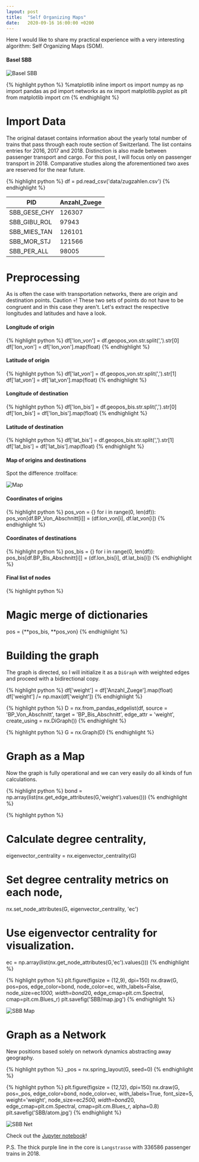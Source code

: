 ```yaml
---
layout: post
title:  "Self Organizing Maps"
date:   2020-09-16 16:00:00 +0200
---
```

Here I would like to share my practical experience with a very interesting algorithm: Self Organizing Maps (SOM).  

#### Basel SBB
![Basel SBB](https://github.com/GAnagno/myblog/blob/gh-pages/assets/images/som2.png?raw=true)

{% highlight python %}
%matplotlib inline
import os
import numpy as np
import pandas as pd
import networkx as nx
import matplotlib.pyplot as plt
from matplotlib import cm
{% endhighlight %}

# Import Data
The original dataset contains information about the yearly total number of trains that pass through each route section of Switzerland. The list contains entries for 2016, 2017 and 2018. Distinction is also made between passenger transport and cargo. For this post, I will focus only on passenger transport in 2018. Comparative studies along the aforementioned two axes are reserved for the near future.

{% highlight python %}
df = pd.read_csv('data/zugzahlen.csv')
{% endhighlight %}

| PID          | Anzahl_Zuege |
| ------------ | ------------ |
| SBB_GESE_CHY | 126307       |
| SBB_GIBU_ROL | 97943        |
| SBB_MIES_TAN | 126101       |
| SBB_MOR_STJ  | 121566       |
| SBB_PER_ALL  | 98005        |

# Preprocessing
As is often the case with transportation networks, there are origin and destination points. Caution :skull:! These two sets of points do not have to be congruent and in this case they aren't. Let's extract the respective longitudes and latitudes and have a look.

#### Longitude of origin

{% highlight python %}
df['lon_von'] = df.geopos_von.str.split('\,').str[0]
df['lon_von'] = df['lon_von'].map(float)
{% endhighlight %}

#### Latitude of origin

{% highlight python %}
df['lat_von'] = df.geopos_von.str.split('\,').str[1]
df['lat_von'] = df['lat_von'].map(float)
{% endhighlight %}

#### Longitude of destination

{% highlight python %}
df['lon_bis'] = df.geopos_bis.str.split('\,').str[0]
df['lon_bis'] = df['lon_bis'].map(float)
{% endhighlight %}

#### Latitude of destination

{% highlight python %}
df['lat_bis'] = df.geopos_bis.str.split('\,').str[1]
df['lat_bis'] = df['lat_bis'].map(float)
{% endhighlight %}

#### Map of origins and destinations

Spot the difference :trollface:

![Map](https://github.com/GAnagno/myblog/blob/gh-pages/assets/images/hitmap.png?raw=true)

#### Coordinates of origins

{% highlight python %}
pos_von = {}
for i in range(0, len(df)):
    pos_von[df.BP_Von_Abschnitt[i]] = (df.lon_von[i], df.lat_von[i])
{% endhighlight %}

#### Coordinates of destinations

{% highlight python %}
pos_bis = {}
for i in range(0, len(df)):
    pos_bis[df.BP_Bis_Abschnitt[i]] = (df.lon_bis[i], df.lat_bis[i])
{% endhighlight %}

#### Final list of nodes

{% highlight python %}
# Magic merge of dictionaries
pos = {**pos_bis, **pos_von}
{% endhighlight %}

# Building the graph

The graph is directed, so I will initialize it as a `DiGraph` with weighted edges and proceed with a bidirectional copy.

{% highlight python %}
df['weight'] = df['Anzahl_Zuege'].map(float)
df['weight'] /= np.max(df['weight'])
{% endhighlight %}

{% highlight python %}
D = nx.from_pandas_edgelist(df, source = 'BP_Von_Abschnitt',
                            target = 'BP_Bis_Abschnitt',
                            edge_attr = 'weight',
                            create_using = nx.DiGraph())
{% endhighlight %}

{% highlight python %}
G = nx.Graph(D)
{% endhighlight %}

# Graph as a Map

Now the graph is fully operational and we can very easily do all kinds of fun calculations.

{% highlight python %}
bond = np.array(list(nx.get_edge_attributes(G,'weight').values()))
{% endhighlight %}

{% highlight python %}
# Calculate degree centrality,
eigenvector_centrality = nx.eigenvector_centrality(G)

# Set degree centrality metrics on each node,
nx.set_node_attributes(G, eigenvector_centrality, 'ec')

# Use eigenvector centrality for visualization.
ec = np.array(list(nx.get_node_attributes(G,'ec').values()))
{% endhighlight %}

{% highlight python %}
plt.figure(figsize = (12,9), dpi=150)
nx.draw(G, pos=pos, edge_color=bond, node_color=ec, with_labels=False,
        node_size=ec*1000, width=bond*20,
        edge_cmap=plt.cm.Spectral, cmap=plt.cm.Blues_r)
plt.savefig('SBB/map.jpg')
{% endhighlight %}

![SBB Map](https://github.com/GAnagno/myblog/blob/gh-pages/assets/images/SBBmap.png?raw=true)

# Graph as a Network
New positions based solely on network dynamics abstracting away geography.

{% highlight python %}
_pos = nx.spring_layout(G, seed=0)
{% endhighlight %}

{% highlight python %}
plt.figure(figsize = (12,12), dpi=150)
nx.draw(G, pos=_pos, edge_color=bond, node_color=ec, with_labels=True,
        font_size=5, weight='weight', node_size=ec*2500, width=bond*20,
        edge_cmap=plt.cm.Spectral, cmap=plt.cm.Blues_r, alpha=0.8)
plt.savefig('SBB/atom.jpg')
{% endhighlight %}

![SBB Net](https://github.com/GAnagno/myblog/blob/gh-pages/assets/images/SBBnet.png?raw=true)

Check out the [Jupyter notebook][notebook]!

P.S. The thick purple line in the core is `Langstrasse` with 336586 passenger trains in 2018.

[notebook]: https://github.com/GAnagno/Social-Web/blob/master/SBB.ipynb
[previous]: https://ganagno.github.io/myblog/2019/08/09/room-graph.html
